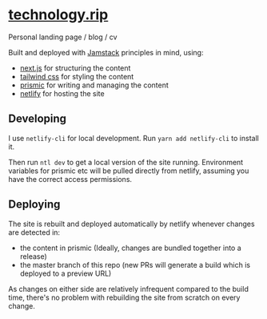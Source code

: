 # [technology.rip](technology.rip)

Personal landing page / blog / cv

Built and deployed with [Jamstack](https://jamstack.org/) principles in mind, using:

- [next.js](https://nextjs.org/) for structuring the content
- [tailwind css](https://tailwindcss.com/) for styling the content
- [prismic](https://prismic.io/) for writing and managing the content
- [netlify](https://www.netlify.com/) for hosting the site

## Developing

I use `netlify-cli` for local development. Run `yarn add netlify-cli` to install it.

Then run `ntl dev` to get a local version of the site running. Environment variables for prismic etc will be pulled directly from netlify, assuming you have the correct access permissions.

## Deploying

The site is rebuilt and deployed automatically by netlify whenever changes are detected in:

- the content in prismic (Ideally, changes are bundled together into a release)
- the master branch of this repo (new PRs will generate a build which is deployed to a preview URL)

As changes on either side are relatively infrequent compared to the build time, there's no problem with rebuilding the site from scratch on every change.
